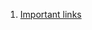 1. [Important links](https://leetcode.com/discuss/general-discussion/665604/Important-and-Useful-links-from-all-over-the-LeetCode)
